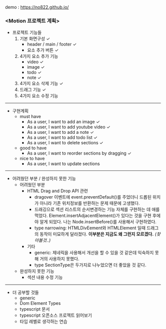 demo : https://no822.github.io/

### <Motion 프로젝트 계획>

  - 프로젝트 기능들 
    1. 기본 화면구성 ✓
       - header / main / footer ✓
       - 요소 추가 버튼 ✓
    2. 4가지 요소 추가 기능
        - video ✓
        - image ✓
        - todo ✓
        - note ✓
    3. 4가지 요소 삭제 기능 ✓
    4. 드래그 기능 ✓
    5. 4가지 요소 수정 기능 

---

   - 구현계획
     - must have
       - As a user, I want to add an image ✓
       - As a user, I want to add youtube video ✓
       - As a user, I want to add a note ✓
       - As a user, I want to add todo list ✓
       - As a user, I want to delete sections ✓
     - good to have
       - As a user, I want to reorder sections by dragging ✓
     - nice to have
       - As a user, I want to update sections
          
---

   - 어려웠던 부분 / 완성하지 못한 기능
     - 어려웠던 부분
       - HTML Drag and Drop API 관련
         - dragover 이벤트에 event.preventDefault()를 주었더니 드롭된 위치가 아니라 기존 위치정보를 반환하는 문제 때문에 고생했다.
         - 드래깅으로 섹션 리스트의 순서변경하는 기능 자체를 구현하는 데 애를 먹었다. Element.insertAdjacentElement()가 있다는 것을 구현 후에야 알게 되었다. 나는 Node.insertBefore()를 사용해서 구현하였다.
         - type narrowing: HTMLDivEement와 HTMLElement 일때 드래그의 동작이 미묘하게 달라졌다. **이부분은 지금도 왜 그런지 모르겠다.** *(찾아볼것..)* 
       - 기타
         - generic: 제네릭을 사용해서 개선을 할 수 있을 것 같은데 익숙하지 못해 거의 사용하지 못했다.
         - type SectionType은 두가지로 나누었으면 더 좋았을 것 같다. 
     - 완성하지 못한 기능
       - 섹션 내용 수정 기능
---

   - 더 공부할 것들
     - generic
     - Dom Element Types
     - typescript 문서
     - typescript 오픈소스 프로젝트 읽어보기
     - 타입 레벨로 생각하는 연습
